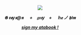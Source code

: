 
<h5 align="center"
  
 ![](https://64.media.tumblr.com/f5100189dfbedf8276c743b168303fc6/4118a06fc1616a9e-b1/s250x400/e31a4b710c4524ebfe64fd296bd5763ba1cc5899.gifv)

𝕲 𝖗𝖆y𝖘@𝖓 　 +　𝔤𝔯𝔞y　+ 　 h𝐞  ノ   𝖍𝖎𝖒

 [sign my atabook !](https://sixerpines.atabook.org)
